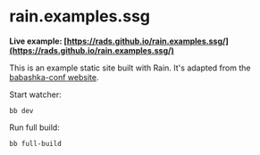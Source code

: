 # rain.examples.ssg

**Live example: [https://rads.github.io/rain.examples.ssg/](https://rads.github.io/rain.examples.ssg/)**

This is an example static site built with Rain. It's adapted from the [babashka-conf website](https://github.com/babashka/conf).


Start watcher:

```shell
bb dev
```

Run full build:

```
bb full-build
```
